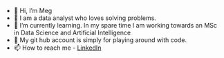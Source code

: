 - 👋 Hi, I’m Meg
- 👀 I am a data analyst who loves solving problems.
- 🌱 I’m currently learning. In my spare time I am working towards an MSc in Data Science and Artificial Intelligence
- 💞️ My git hub account is simply for playing around with code.
- 📫 How to reach me - <a href="https://www.linkedin.com/in/meganhharris/">LinkedIn</a>

<!---
megtatehh/megtatehh is a ✨ special ✨ repository because its `README.md` (this file) appears on your GitHub profile.
You can click the Preview link to take a look at your changes.
--->
